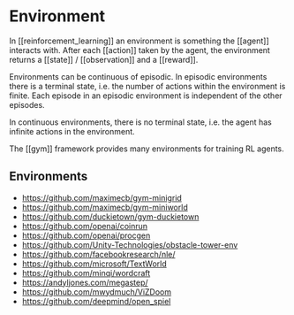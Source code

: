 # Environment

In [[reinforcement_learning]] an environment is something the [[agent]] interacts with. After each [[action]] taken by the agent, the environment returns a [[state]] / [[observation]] and a [[reward]].

Environments can be continuous of episodic. In episodic environments there is a terminal state, i.e. the number of actions within the environment is finite. Each episode in an episodic environment is independent of the other episodes.

In continuous environments, there is no terminal state, i.e. the agent has infinite actions in the environment.

The [[gym]] framework provides many environments for training RL agents.

## Environments

- https://github.com/maximecb/gym-minigrid
- https://github.com/maximecb/gym-miniworld
- https://github.com/duckietown/gym-duckietown
- https://github.com/openai/coinrun
- https://github.com/openai/procgen
- https://github.com/Unity-Technologies/obstacle-tower-env
- https://github.com/facebookresearch/nle/
- https://github.com/microsoft/TextWorld
- https://github.com/minqi/wordcraft
- https://andyljones.com/megastep/
- https://github.com/mwydmuch/ViZDoom
- https://github.com/deepmind/open_spiel